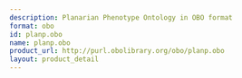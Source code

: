 ```yaml
---
description: Planarian Phenotype Ontology in OBO format
format: obo
id: planp.obo
name: planp.obo
product_url: http://purl.obolibrary.org/obo/planp.obo
layout: product_detail
---
```

